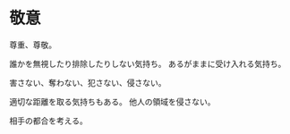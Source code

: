 # 敬意

尊重、尊敬。

誰かを無視したり排除したりしない気持ち。
あるがままに受け入れる気持ち。

害さない、奪わない、犯さない、侵さない。

適切な距離を取る気持ちもある。
他人の領域を侵さない。

相手の都合を考える。
